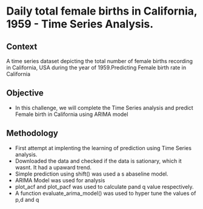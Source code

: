 # Daily total female births in California, 1959 - Time Series Analysis.
## Context
A time series dataset depicting the total number of female births recording in California, USA during the year of 1959.Predicting Female birth rate in California
## Objective

* In this challenge, we will complete the Time Series analysis and predict Female birth in California using ARIMA model

## Methodology

* First attempt at implenting the learning of prediction using Time Series analysis.
* Downloaded the data and checked if the data is sationary, which it wasnt. It had a upaward trend.
* Simple prediction using shift() was used a s abaseline model.
* ARIMA Model was used for analysis
* plot_acf and plot_pacf was used to calculate pand q value respectively.
* A function evaluate_arima_model() was used to hyper tune the values of p,d and q
